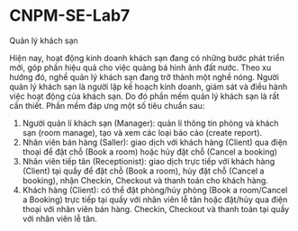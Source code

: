 # CNPM-SE-Lab7

Quản lý khách sạn

Hiện nay, hoạt động kinh doanh khách sạn đang có những bước phát triển mới, góp phần hiệu quả cho việc quảng bá hình ảnh đất nước. Theo xu hướng đó, nghề quản lý khách sạn đang trở thành một nghề nóng. Người quản lý khách sạn là người lập kế hoạch kinh doanh, giám sát và điều hành việc hoạt động của khách sạn. Do đó phần mềm quản lý khách sạn là rất cần thiết. Phần mềm đáp ưng một số tiêu chuẩn sau:

1. Người quản lí khách sạn (Manager): quản lí thông tin phòng và khách sạn (room manage), tạo và xem các loại báo cáo (create report).
2. Nhân viên bán hàng (Saller): giao dịch với khách hàng (Client) qua điện thoại để đặt chỗ (Book a room) hoặc hủy đặt chỗ (Cancel a booking)
3. Nhân viên tiếp tân (Receptionist): giao dịch trực tiếp với khách hàng (Client) tại quầy để đặt chỗ (Book a room), hủy đặt chỗ (Cancel a booking), nhận Checkin, Checkout và thanh toán cho khách hàng.
4. Khách hàng (Client): có thể đặt phòng/hủy phòng (Book a room/Cancel a Booking) trực tiếp tại quầy với nhân viên lễ tân hoặc đặt/hủy qua điện thoại với nhân viên bán hàng. Checkin, Checkout và thanh toán tại quầy với nhân viên lễ tân.
